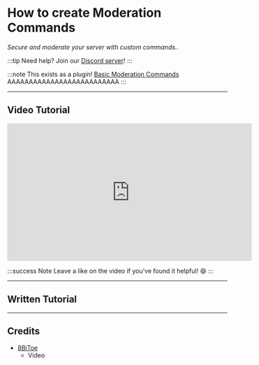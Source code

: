 # How to create Moderation Commands
*Secure and moderate your server with custom commands..*

:::tip
Need help? Join our [Discord server](https://dsc.gg/inventutor)!
:::

:::note
This exists as a plugin! [Basic Moderation Commands]() AAAAAAAAAAAAAAAAAAAAAAAAAA
:::

***

## Video Tutorial

<iframe width="560" height="315" src="https://www.youtube-nocookie.com/embed/ma3aPSiFy5U?si=IUQzS9kSHHx84-gV" title="YouTube video player" frameborder="0" allow="accelerometer; autoplay; clipboard-write; encrypted-media; gyroscope; picture-in-picture; web-share" referrerpolicy="strict-origin-when-cross-origin" allowfullscreen></iframe>

:::success Note
Leave a like on the video if you've found it helpful! 😄
:::

***

## Written Tutorial



***

## Credits
- [8BiToe](https://8bitoe.carrd.co)
  - Video
